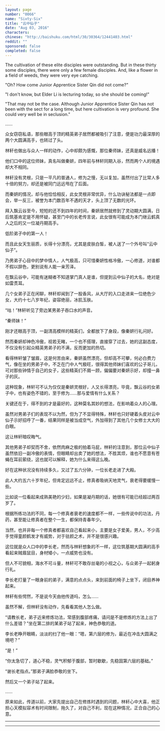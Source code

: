 ```yaml
---
layout: page
number: "0066"
name: "Sixty-Six"
title: "云中仙子"
date: "Aug 03, 2016"
characters:
chinese: "http://baishuku.com/html/30/30364/12441403.html"
reddit: ""
sponsored: false
completed: false
---
```


The cultivation of these elite disciples were outstanding. But in these thirty some disciples, there were only a few female disciples. And, like a flower in a field of weeds, they were very eye catching.

"Oh? How come Junior Apprentice Sister Qin did not come?"

"I don't know, but Elder Li is lecturing today, so she should be coming!"

"That may not be the case. Although Junior Apprentice Sister Qin has not been with the sect for a long time, but here cultivation is very profound. She could very well be in seclusion."

......

众女窃窃私语，那些眼高于顶的精英弟子居然都被吸引了注意，便是功力最深厚的两个大圆满高手，也转过了头。

林轩也做出与众人一样的动作，心中却颇为感慨，那位秦师妹，还真是威名远播！

他们口中的这位师妹，真名叫做秦妍，四年前与林轩同期入谷，然而两个人的境遇却大不相同。

林轩没有灵根，只是一平凡的普通人，修为之慢，无以复加，虽然付出了比常人多十倍的努力，却还是被同门远远甩在了后面。

而秦妍的情况，却与他恰恰相反，此女灵根非常优异，什么功诀秘法都是一点即会，举一反三，被誉为本门数百年不遇的天才，头上顶了无数的光环。

拜入飘云谷至今，短短的还不到四年的时间，秦妍居然就修到了灵动期大圆满，日后筑基肯定是不用怀疑，甚至门中的长老传言说，此女很有可能成为本门继云鹤真人之后的又一位凝丹期高手。

低阶弟子中的第一人！

而且此女天生丽质，长得十分漂亮，尤其是皮肤白皙，被人送了一个外号叫“云中仙子”。

乃男弟子心目中的梦中情人，人气极高，只可惜秦妍性格冷傲，一心修道，对谁都不假以辞色，更别说有人能一亲芳泽。

在飘云谷中，可能有迷糊者不知道掌门真人是谁，但提到云中仙子的大名，绝对是如雷贯耳。

几个女弟子正在闲聊，林轩却闻到了一股香风，从大厅的入口走进来一位绝色少女，大约十七八岁年纪，姿容绝丽，冰肌玉肤。

“咕！”林轩听见了旁边某男弟子吞口水的声音。

“秦师妹！”

刚才还眼高于顶，一副清高模样的精英们，全都放下了身段，像秦妍行礼问好。

然而秦妍却神色冷傲，视若无睹，一个也不搭理，直接穿了过去，她的这副态度，不仅没有引起众精英男弟子的不满，反而更加的热切。

看得林轩皱了皱眉，这是何苦由来，秦妍虽然漂亮，但却高不可攀，何必白费力气，像在坐的男弟子中，不乏在门中人气极旺，很得其他师妹们喜欢的公子哥儿，可对那些钟情于自己的女子，这些精英们不屑一顾，偏偏要对秦妍示好，却撞一鼻子的灰。

这种现象，林轩可不认为仅仅是秦妍灵根好，人又长得漂亮，毕竟，飘云谷的女弟子中，也有姿色不错的，至于修为……那与爱情有什么关系？

关键还在于，得不到的才是最好的，这种莫名其妙的想法，在影响着众人的心理。

虽然对男弟子们的表现不以为然，但为了不显得特殊，林轩也只好硬着头皮对云中仙子示好招呼了一番，结果同样是被当成空气，外加得到了其他几个女修士大大的白眼。

这让林轩暗叹晦气。

其他男弟子却契而不舍，依然肉麻之极的拍着马屁，林轩的注意到，那位云中仙子虽然依旧一副冷傲的表情，但眼睛却出卖了她的想法，不胜其烦，谁也不愿意有苍蝇在耳前萦绕，这也就可以解释，她为什么来得这么晚。

好在这种状况没有持续多久，又过了五六分钟，一位长老走进了大殿。

此人大约五六十岁年纪，但肯定远远不止，修真者吸纳天地灵气，衰老得要缓慢一些。

比如说一位看起来成熟美艳的少妇，如果是凝丹期的话，她很有可能已经超过两百岁了。

根据所练功法的不同，每一个修真者衰老的速度都不一样，一些传说中的功法，丹药，甚至能让修真者在整个一生，都保持青春年少。

当然，也并非每一个修真者都喜欢自己看起来小，主要是女子爱美，男人，不少高手觉得童颜鹤发才有威势，对于驻颜之术，并不是很感兴趣。

这位就是众人口中的李长老，然而与林轩想象的不一样，这位筑基期大圆满的高手看起来贼眉鼠目，身材矮小，一点威势也没有。

但人不可貌相，海水不可斗量，林轩可不敢存丝毫的小视之心，与众弟子一起躬身行礼。

李长老打量了一眼身前的弟子，满意的点点头，来到前面的椅子上坐下，闭目养神起来。

林轩有些愕然，不是说今天由他传道吗，怎么……

虽然不解，但林轩没有动作，先看看其他人怎么做。

“请教长老，弟子近来修炼功法，常感到腹部疼痛，请问是不是修炼的方法上出了什么差错？”坐在第二排的某弟子站了起来，神色恭敬的道。

李长老睁开眼睛，淡淡的扫了他一眼：“嗯，第六层的修为，最近在冲击大圆满之境吧？”

“是！”

“你太急切了，道心不稳，灵气积郁于腹部，暂时歇歇，先稳固第六层的基础。”

“谢长老指点。”那弟子满脸恭敬的坐下。

然后又一个弟子站了起来。

……

原来如此，传道以前，大家先提出自己在修炼时遇到的问题，林轩心中大喜，他正担心天模拟容术有时间限制，拖久了，对自己不利，现在这种情况，正合自己的心意。

- - -
- - -

[^1]:
